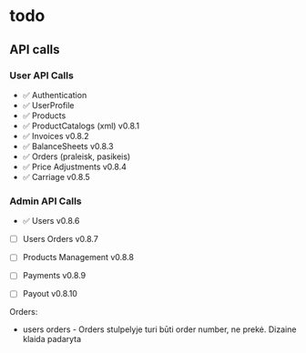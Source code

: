 # todo

## API calls 

### User API Calls 

- ✅ Authentication
- ✅ UserProfile
- ✅ Products
- ✅ ProductCatalogs (xml) v0.8.1
- ✅ Invoices v0.8.2
- ✅ BalanceSheets v0.8.3
- ✅ Orders (praleisk, pasikeis)
- ✅ Price Adjustments v0.8.4
- ✅ Carriage v0.8.5

 ### Admin API Calls

 - ✅ Users v0.8.6
 - [ ] Users Orders v0.8.7
 - [ ] Products Management v0.8.8
 - [ ] Payments v0.8.9
 - [ ] Payout v0.8.10


 Orders:
 - users orders - Orders stulpelyje turi būti order number, ne prekė. Dizaine klaida padaryta
 